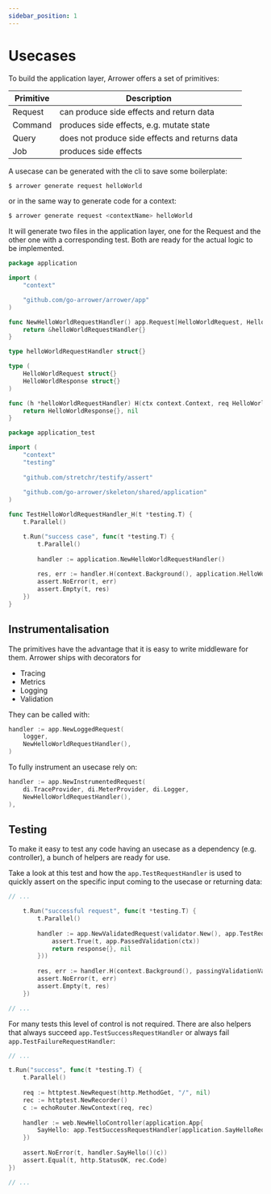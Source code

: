 ```yaml
---
sidebar_position: 1
---
```





# Usecases

To build the application layer, Arrower offers a set of primitives:

| Primitive | Description                                    |
|-----------|------------------------------------------------|
| Request   | can produce side effects and return data       | 
| Command   | produces side effects, e.g. mutate state       | 
| Query     | does not produce side effects and returns data | 
| Job       | produces side effects                          | 


A usecase can be generated with the cli to save some boilerplate:
```bash
$ arrower generate request helloWorld
```

or in the same way to generate code for a context:
```bash
$ arrower generate request <contextName> helloWorld
```

It will generate two files in the application layer, one for the Request
and the other one with a corresponding test.
Both are ready for the actual logic to be implemented.

```go title="shared/application/hello-world.request.go"
package application

import (
    "context"

    "github.com/go-arrower/arrower/app"
)

func NewHelloWorldRequestHandler() app.Request[HelloWorldRequest, HelloWorldResponse] {
    return &helloWorldRequestHandler{}
}

type helloWorldRequestHandler struct{}

type (
    HelloWorldRequest struct{}
    HelloWorldResponse struct{}
)

func (h *helloWorldRequestHandler) H(ctx context.Context, req HelloWorldRequest) (HelloWorldResponse, error) {
    return HelloWorldResponse{}, nil
}
```

```go title="shared/application/hello-world.request_test.go"
package application_test

import (
    "context"
    "testing"
    
    "github.com/stretchr/testify/assert"
    
    "github.com/go-arrower/skeleton/shared/application"
)

func TestHelloWorldRequestHandler_H(t *testing.T) {
    t.Parallel()

    t.Run("success case", func(t *testing.T) {
        t.Parallel()
        
        handler := application.NewHelloWorldRequestHandler()
        
        res, err := handler.H(context.Background(), application.HelloWorldRequest{})
        assert.NoError(t, err)
        assert.Empty(t, res)
    })
}

```

## Instrumentalisation
The primitives have the advantage that it is easy to write middleware for them.
Arrower ships with decorators for 
* Tracing
* Metrics
* Logging
* Validation

They can be called with:
```go
handler := app.NewLoggedRequest(
    logger, 
    NewHelloWorldRequestHandler(),
)
```

To fully instrument an usecase rely on:
```go
handler := app.NewInstrumentedRequest(
    di.TraceProvider, di.MeterProvider, di.Logger,
    NewHelloWorldRequestHandler(),
),
```

## Testing
To make it easy to test any code having an usecase as a dependency (e.g. controller), 
a bunch of helpers are ready for use.

Take a look at this test and how the `app.TestRequestHandler` is used
to quickly assert on the specific input coming to the usecase or returning data:
```go
// ...

    t.Run("successful request", func(t *testing.T) {
        t.Parallel()
        
        handler := app.NewValidatedRequest(validator.New(), app.TestRequestHandler(func(ctx context.Context, _ structWithValidationTags) (response, error) {
            assert.True(t, app.PassedValidation(ctx))
            return response{}, nil
        }))
        
        res, err := handler.H(context.Background(), passingValidationValue)
        assert.NoError(t, err)
        assert.Empty(t, res)
    })

// ...
```

For many tests this level of control is not required.
There are also helpers that always succeed `app.TestSuccessRequestHandler` 
or always fail `app.TestFailureRequestHandler`:

```go
// ...

t.Run("success", func(t *testing.T) {
    t.Parallel()
    
    req := httptest.NewRequest(http.MethodGet, "/", nil)
    rec := httptest.NewRecorder()
    c := echoRouter.NewContext(req, rec)
    
    handler := web.NewHelloController(application.App{
        SayHello: app.TestSuccessRequestHandler[application.SayHelloRequest, application.SayHelloResponse](),
    })
    
    assert.NoError(t, handler.SayHello()(c))
    assert.Equal(t, http.StatusOK, rec.Code)
})

// ...
```